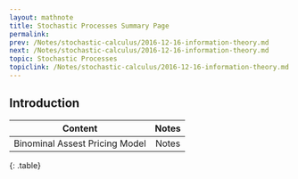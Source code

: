 ```yaml
---
layout: mathnote
title: Stochastic Processes Summary Page
permalink:
prev: /Notes/stochastic-calculus/2016-12-16-information-theory.md
next: /Notes/stochastic-calculus/2016-12-16-information-theory.md
topic: Stochastic Processes
topiclink: /Notes/stochastic-calculus/2016-12-16-information-theory.md
---
```


## Introduction



| Content | Notes |
|:-------:|:-----:|
|Binominal Assest Pricing Model| Notes|
{: .table}